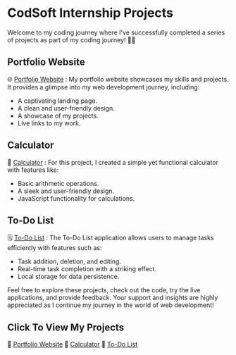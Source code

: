 # CodSoft Internship Projects

Welcome to my coding journey where I've successfully completed a series of projects as part of my coding journey! 👩‍💻

## Portfolio Website
🌐 [Portfolio Website](https://bhadrinath-ps.github.io/CodSoft-Internship/CodSoft_Task01_Portfolio%20Website/Portfolio.html) :
My portfolio website showcases my skills and projects. It provides a glimpse into my web development journey, including:
- A captivating landing page.
- A clean and user-friendly design.
- A showcase of my projects.
- Live links to my work.

## Calculator
🧮 [Calculator](https://bhadrinath-ps.github.io/CodSoft-Internship/CodSoft_Task02_Calculator/Calculator.html) :
For this project, I created a simple yet functional calculator with features like:
- Basic arithmetic operations.
- A sleek and user-friendly design.
- JavaScript functionality for calculations.

## To-Do List
🗒 [To-Do List](https://bhadrinath-ps.github.io/CodSoft-Internship/CodSoft_Task03_To-Do-List/ToDoList.html) :
The To-Do List application allows users to manage tasks efficiently with features such as:
- Task addition, deletion, and editing.
- Real-time task completion with a striking effect.
- Local storage for data persistence.

Feel free to explore these projects, check out the code, try the live applications, and provide feedback. Your support and insights are highly appreciated as I continue my journey in the world of web development!

## Click To View My Projects

🔗 [Portfolio Website](https://bhadrinath-ps.github.io/CodSoft-Internship/CodSoft_Task01_Portfolio%20Website/Portfolio.html)
🔗 [Calculator](https://bhadrinath-ps.github.io/CodSoft-Internship/CodSoft_Task02_Calculator/Calculator.html)
🔗 [To-Do List](https://bhadrinath-ps.github.io/CodSoft-Internship/CodSoft_Task03_To-Do-List/ToDoList.html)
